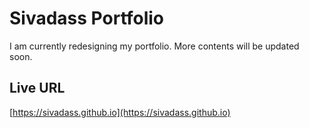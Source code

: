 # Sivadass Portfolio

I am currently redesigning my portfolio. More contents will be updated soon.

## Live URL 
[https://sivadass.github.io](https://sivadass.github.io)